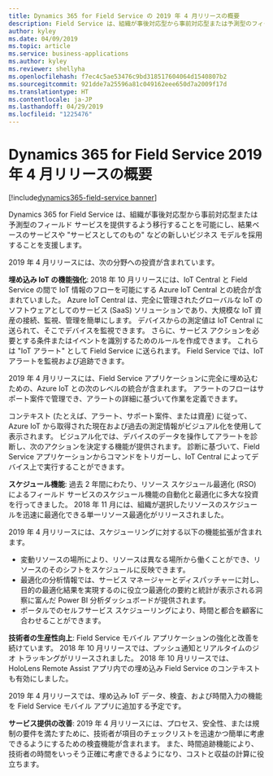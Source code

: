 ```yaml
---
title: Dynamics 365 for Field Service の 2019 年 4 月リリースの概要
description: Field Service は、組織が事後対応型から事前対応型または予測型のフィールド サービスを提供するよう移行することを可能にします。
author: kyley
ms.date: 04/09/2019
ms.topic: article
ms.service: business-applications
ms.author: kyley
ms.reviewer: shellyha
ms.openlocfilehash: f7ec4c5ae53476c9bd318517604064d1540807b2
ms.sourcegitcommit: 921dde7a25596a81c049162eee650d7a2009f17d
ms.translationtype: HT
ms.contentlocale: ja-JP
ms.lasthandoff: 04/29/2019
ms.locfileid: "1225476"
---
```

#  <a name="overview-of-dynamics-365-for-field-service-april-19-release"></a>Dynamics 365 for Field Service 2019 年 4 月リリースの概要
[!include[dynamics365-field-service banner](../../includes/dynamics365-field-service.md)]


Dynamics 365 for Field Service は、組織が事後対応型から事前対応型または予測型のフィールド サービスを提供するよう移行することを可能にし、結果ベースのサービスや "サービスとしてのもの" などの新しいビジネス モデルを採用することを支援します。

2019 年 4 月リリースには、次の分野への投資が含まれています。 

**埋め込み IoT の機能強化**: 2018 年 10 月リリースには、IoT Central と Field Service の間で IoT 情報のフローを可能にする Azure IoT Central との統合が含まれていました。
Azure IoT Central は、完全に管理されたグローバルな IoT のソフトウェアとしてのサービス (SaaS) ソリューションであり、大規模な IoT 資産の接続、監視、管理を簡単にします。 デバイスからの測定値は IoT Central に送られて、そこでデバイスを監視できます。 さらに、サービス アクションを必要とする条件またはイベントを識別するためのルールを作成できます。 これらは "IoT アラート" として Field Service に送られます。
Field Service では、IoT アラートを監視および追跡できます。

2019 年 4 月リリースには、Field Service アプリケーションに完全に埋め込むための、Azure IoT との次のレベルの統合が含まれます。 アラートのフローはサポート案件で管理でき、アラートの詳細に基づいて作業を定義できます。

コンテキスト (たとえば、アラート、サポート案件、または資産) に従って、Azure IoT から取得された現在および過去の測定情報がビジュアル化を使用して表示されます。 ビジュアル化では、デバイスのデータを操作してアラートを診断し、次のアクションを決定する機能が提供されます。 診断に基づいて、Field Service アプリケーションからコマンドをトリガーし、IoT Central によってデバイス上で実行することができます。

**スケジュール機能**: 過去 2 年間にわたり、リソース スケジュール最適化 (RSO) によるフィールド サービスのスケジュール機能の自動化と最適化に多大な投資を行ってきました。 2018 年 11 月には、組織が選択したリソースのスケジュールを迅速に最適化できる単一リソース最適化がリリースされました。

2019 年 4 月リリースには、スケジューリングに対する以下の機能拡張が含まれます。

- 変動リソースの場所により、リソースは異なる場所から働くことができ、リソースのそのシフトをスケジュールに反映できます。
- 最適化の分析情報では、サービス マネージャーとディスパッチャーに対し、目的の最適化結果を実現するのに役立つ最適化の要約と統計が表示される洞察に富んだ Power BI 分析ダッシュボードが提供されます。 
- ポータルでのセルフサービス スケジューリングにより、時間と都合を顧客に合わせることができます。  

**技術者の生産性向上**: Field Service モバイル アプリケーションの強化と改善を続けています。 2018 年 10 月リリースでは、プッシュ通知とリアルタイムのジオ トラッキングがリリースされました。 2018 年 10 月リリースでは、HoloLens Remote Assist アプリ内での埋め込み Field Service のコンテキストも有効にしました。

2019 年 4 月リリースでは、埋め込み IoT データ、検査、および時間入力の機能を Field Service モバイル アプリに追加する予定です。

**サービス提供の改善**: 2019 年 4 月リリースには、プロセス、安全性、または規制の要件を満たすために、技術者が項目のチェックリストを迅速かつ簡単に考慮できるようにするための検査機能が含まれます。 また、時間追跡機能により、技術者の時間をいっそう正確に考慮できるようになり、コストと収益の計算に役立ちます。
